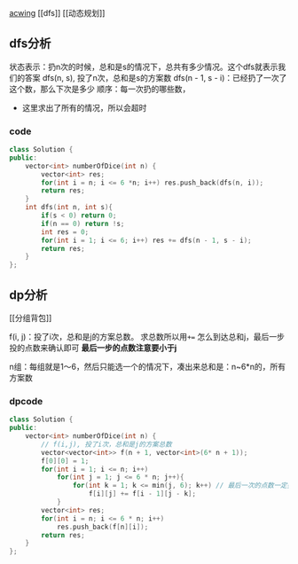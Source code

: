 [acwing](https://www.acwing.com/problem/content/76/)
[[dfs]] [[动态规划]]
## dfs分析
状态表示：扔n次的时候，总和是s的情况下，总共有多少情况。这个dfs就表示我们的答案
dfs(n, s), 投了n次，总和是s的方案数
dfs(n - 1, s - i)：已经扔了一次了这个数，那么下次是多少
顺序：每一次扔的哪些数，
- 这里求出了所有的情况，所以会超时
### code
```c++
class Solution {
public:
    vector<int> numberOfDice(int n) {
        vector<int> res;
        for(int i = n; i <= 6 *n; i++) res.push_back(dfs(n, i));
        return res;
    }
    int dfs(int n, int s){
        if(s < 0) return 0;
        if(n == 0) return !s;
        int res = 0;
        for(int i = 1; i <= 6; i++) res += dfs(n - 1, s - i);
        return res;
    }
};

```

## dp分析
[[分组背包]]

f(i, j)：投了i次，总和是j的方案总数。
求总数所以用`+=`
怎么到达总和j，最后一步投的点数来确认即可
**最后一步的点数注意要小于j**

n组：每组就是1～6，然后只能选一个的情况下，凑出来总和是：n~6\*n的，所有方案数
### dpcode
```c++
class Solution {
public:
    vector<int> numberOfDice(int n) {
        // f(i,j), 投了i次，总和是j的方案总数
        vector<vector<int>> f(n + 1, vector<int>(6* n + 1));
        f[0][0] = 1;
        for(int i = 1; i <= n; i++)
            for(int j = 1; j <= 6 * n; j++){
                for(int k = 1; k <= min(j, 6); k++) // 最后一次的点数一定要比j小
                    f[i][j] += f[i - 1][j - k];
            }
        vector<int> res;
        for(int i = n; i <= 6 * n; i++)
            res.push_back(f[n][i]);
        return res;
    }  
};

```